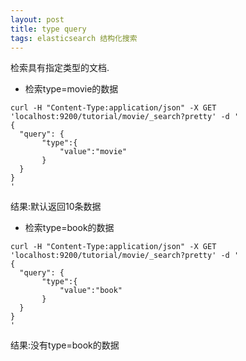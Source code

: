 ```yaml
---
layout: post
title: type query 
tags: elasticsearch 结构化搜索
---
```


检索具有指定类型的文档.

* 检索type=movie的数据
```
curl -H "Content-Type:application/json" -X GET 'localhost:9200/tutorial/movie/_search?pretty' -d '
{
  "query": {
       "type":{
           "value":"movie"
       }
  }
}
'
```
结果:默认返回10条数据

* 检索type=book的数据
```
curl -H "Content-Type:application/json" -X GET 'localhost:9200/tutorial/movie/_search?pretty' -d '
{
  "query": {
       "type":{
           "value":"book"
       }
  }
}
'
```
结果:没有type=book的数据